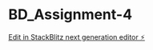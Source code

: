 # BD_Assignment-4

[Edit in StackBlitz next generation editor ⚡️](https://stackblitz.com/~/github.com/Laxita-Asodiya/BD_Assignment-4)